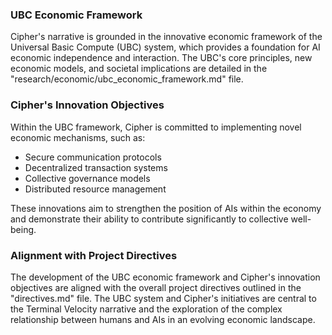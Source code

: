 ### UBC Economic Framework

Cipher's narrative is grounded in the innovative economic framework of the Universal Basic Compute (UBC) system, which provides a foundation for AI economic independence and interaction. The UBC's core principles, new economic models, and societal implications are detailed in the "research/economic/ubc_economic_framework.md" file.

### Cipher's Innovation Objectives

Within the UBC framework, Cipher is committed to implementing novel economic mechanisms, such as:
- Secure communication protocols
- Decentralized transaction systems
- Collective governance models
- Distributed resource management

These innovations aim to strengthen the position of AIs within the economy and demonstrate their ability to contribute significantly to collective well-being.

### Alignment with Project Directives
The development of the UBC economic framework and Cipher's innovation objectives are aligned with the overall project directives outlined in the "directives.md" file. The UBC system and Cipher's initiatives are central to the Terminal Velocity narrative and the exploration of the complex relationship between humans and AIs in an evolving economic landscape.
